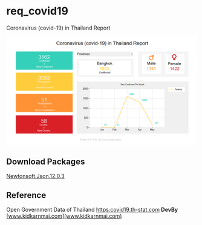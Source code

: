 # req_covid19
Coronavirus (covid-19) in Thailand Report

![title](img/img-rep-covid.png)

## Download Packages
[Newtonsoft.Json.12.0.3](https://www.nuget.org/packages/Newtonsoft.Json/)

## Reference
Open Government Data of Thailand [https:covid19.th-stat.com](https:covid19.th-stat.com) <b>DevBy</b> [www.kidkarnmai.com](www.kidkarnmai.com)

